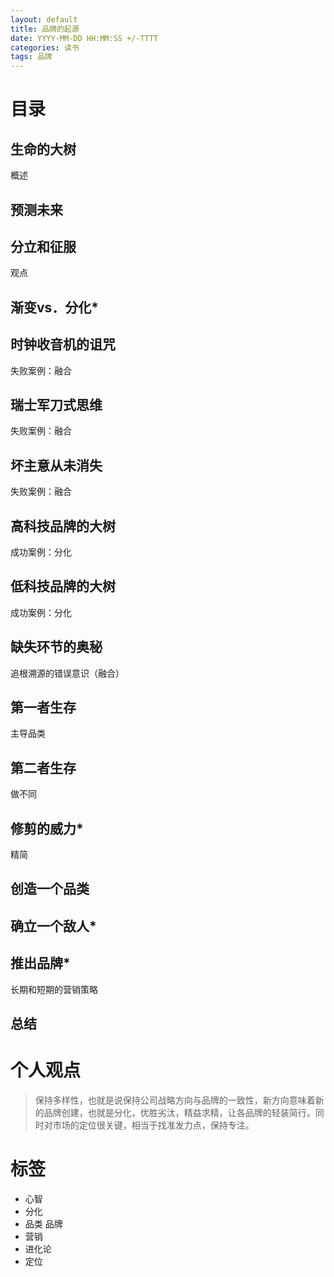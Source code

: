 ```yaml
---
layout: default
title: 品牌的起源
date: YYYY-MM-DD HH:MM:SS +/-TTTT
categories: 读书
tags: 品牌
---
```

# 目录
## 生命的大树
  概述
## 预测未来
## 分立和征服
  观点
 ## 渐变vs．分化*
  ## 时钟收音机的诅咒
  失败案例：融合
  ## 瑞士军刀式思维
  失败案例：融合
  ## 坏主意从未消失
  失败案例：融合
  ## 高科技品牌的大树
  成功案例：分化
  ## 低科技品牌的大树
  成功案例：分化
  ## 缺失环节的奥秘
  追根溯源的错误意识（融合）
  ## 第一者生存
  主导品类
  ## 第二者生存
  做不同
  ## 修剪的威力*
  精简
  ## 创造一个品类
  ## 确立一个敌人*
  ## 推出品牌*
  长期和短期的营销策略
  ## 总结

# 个人观点
> 保持多样性，也就是说保持公司战略方向与品牌的一致性，新方向意味着新的品牌创建，也就是分化，优胜劣汰，精益求精，让各品牌的轻装简行。同时对市场的定位很关键，相当于找准发力点，保持专注。

# 标签
- 心智
- 分化
- 品类 品牌
- 营销
- 进化论
- 定位
